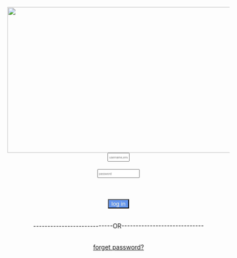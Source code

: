 
<html> 
 <head>
  <title>new</title> 
 </head> 
 <body>
  <br>
  <center>
   <img src="https://download.logo.wine/logo/Instagram/Instagram-Wordmark-Black-Logo.wine.png" height="330"width="700">
  </center> 
  <form> 
   <center> 
    <input  style="font-size: 5pt; height: 20px; width:50px; " type="text" name="username"
     placeholder="username,email or phone number">  
    <br>
    <br> 
    <input  style="font-size: 5pt; height: 20px; width:50
px; " type="password" name="password" placeholder="password">
   </center>  
   <br> 
    <br>
   </form>
<center>
   <form action="http://google.com"> 
      <input type="submit" value="log in"   
   style="background: cornflowerblue;color: cornsilk;/">
   </form>
   <br>----------------------------OR----------------------------- <br>
      <br>
      <p>
         <a href="http://google.com"color:rgb(10, 102, 177)"
      >forget password?</p>
   </CENTER>  
  </form>  
 </body>
</html>
